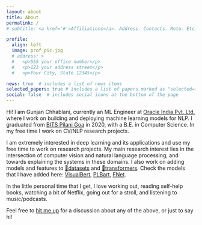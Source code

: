 ```yaml
---
layout: about
title: About
permalink: /
# subtitle: <a href='#'>Affiliations</a>. Address. Contacts. Moto. Etc.

profile:
  align: left
  image: prof_pic.jpg
  # address: >
  #   <p>555 your office number</p>
  #   <p>123 your address street</p>
  #   <p>Your City, State 12345</p>

news: true  # includes a list of news items
selected_papers: true # includes a list of papers marked as "selected={true}"
social: false  # includes social icons at the bottom of the page
---
```


Hi!
I am Gunjan Chhablani, currently an ML Engineer at [Oracle India Pvt. Ltd.](https://www.oracle.com/in/artificial-intelligence/language/) where I work on building and deploying machine learning models for NLP. I graduated from [BITS Pilani Goa](https://bits-pilani.ac.in/) in 2020, with a B.E. in Computer Science. In my free time I work on CV/NLP research projects. 

I am extremely interested in deep learning and its applications and use my free time to work on research projects. My main research interest lies in the intersection of computer vision and natural language processing, and towards explaining the systems in these domains. I also work on adding models and features to  [🤗datasets](https://github.com/huggingface/datasets) and  [🤗transformers](https://github.com/huggingface/transformers). Check the models that I have added here: [VisualBert](https://github.com/huggingface/transformers/pull/10534), [PLBart](https://github.com/huggingface/transformers/pull/13269), [FNet](https://github.com/huggingface/transformers/pull/13045).

In the little personal time that I get, I love working out, reading self-help books, watching a bit of Netflix, going out for a stroll, and listening to music/podcasts.

Feel free to [hit me up](#contact-icons) for a discussion about any of the above, or just to say hi!
